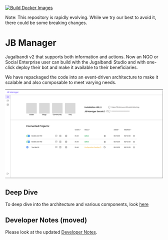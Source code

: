 [![Build Docker Images](https://github.com/OpenNyAI/jb-manager/actions/workflows/docker-images.yml/badge.svg)](https://github.com/OpenNyAI/jb-manager/actions/workflows/docker-images.yml)

Note: This repository is rapidly evolving. While we try our best to avoid it, there could be some breaking changes.

# JB Manager
Jugalbandi v2 that supports both information and actions. Now an NGO or Social Enterprise user can build with the Jugalbandi Studio and with one-click deploy their bot and make it available to their beneficiaries.

We have repackaged the code into an event-driven architecture to make it scalable and also composable to meet varying needs.

![](assets/jb-manager.png)

## Deep Dive
To deep dive into the architecture and various components, look [here](DeepDive.md)

## Developer Notes (moved)
Please look at the updated [Developer Notes](Developer.md).
